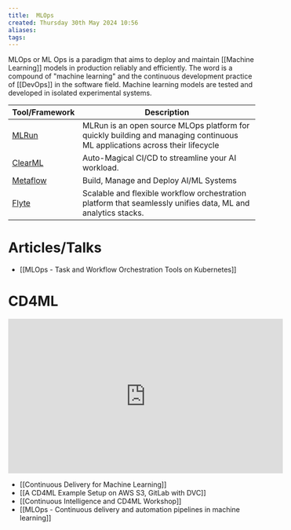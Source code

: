 ```yaml
---
title:  MLOps
created: Thursday 30th May 2024 10:56
aliases: 
tags: 
---
```

MLOps or ML Ops is a paradigm that aims to deploy and maintain [[Machine Learning]] models in production reliably and efficiently. The word is a compound of "machine learning" and the continuous development practice of [[DevOps]] in the software field. Machine learning models are tested and developed in isolated experimental systems.

| Tool/Framework                                  | Description                                                                                                                |
| ----------------------------------------------- | -------------------------------------------------------------------------------------------------------------------------- |
| [MLRun](https://github.com/mlrun/mlrun)         | MLRun is an open source MLOps platform for quickly building and managing continuous ML applications across their lifecycle |
| [ClearML](https://github.com/clearml/clearml)   | Auto-Magical CI/CD to streamline your AI workload.                                                                         |
| [Metaflow](https://github.com/Netflix/metaflow) | Build, Manage and Deploy AI/ML Systems                                                                                     |
| [Flyte](https://github.com/flyteorg/flyte)      | Scalable and flexible workflow orchestration platform that seamlessly unifies data, ML and analytics stacks.               |
# Articles/Talks

- [[MLOps - Task and Workflow Orchestration Tools on Kubernetes]]
# CD4ML

<iframe width="560" height="315" src="https://www.youtube.com/embed/UzVa5azAHkc" title="YouTube video player" frameborder="0" allow="accelerometer; autoplay; clipboard-write; encrypted-media; gyroscope; picture-in-picture; web-share" allowfullscreen></iframe>

- [[Continuous Delivery for Machine Learning]]
- [[A CD4ML Example Setup on AWS S3, GitLab with DVC]]
- [[Continuous Intelligence and CD4ML Workshop]]
- [[MLOps - Continuous delivery and automation pipelines in machine learning]]

